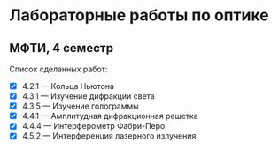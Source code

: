 # Лабораторные работы по оптике
## МФТИ, 4 семестр  
Список сделанных работ:    
- [x]  4.2.1 &mdash;  Кольца Ньютона  
- [x]  4.3.1 &mdash;  Изучение дифракции света  
- [x]  4.3.5 &mdash;  Изучение голограммы  
- [x]  4.4.1 &mdash;  Амплитудная дифракционная решетка  
- [x]  4.4.4 &mdash;  Интерферометр Фабри-Перо  
- [x]  4.5.2 &mdash;  Интерференция лазерного излучения  
